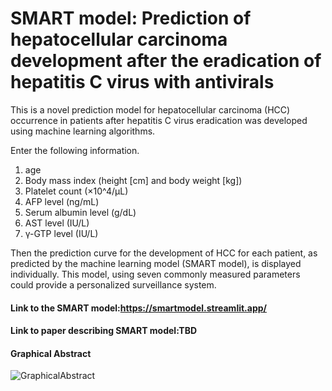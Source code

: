 # SMART model: Prediction of hepatocellular carcinoma development after the eradication of hepatitis C virus with antivirals
This is a novel prediction model for hepatocellular carcinoma (HCC) occurrence in patients after hepatitis C virus eradication was developed using machine learning algorithms. 

Enter the following information.
1. age
2. Body mass index (height [cm] and body weight [kg])
3. Platelet count (×10^4/µL)
4. AFP level (ng/mL)
5. Serum albumin level (g/dL)
6. AST level (IU/L)
7. γ-GTP level (IU/L)

Then the prediction curve for the development of HCC for each patient, as predicted by the machine learning model (SMART model), is displayed individually. 
This model, using seven commonly measured parameters could provide a personalized surveillance system. 

#### Link to the SMART model:https://smartmodel.streamlit.app/
#### Link to paper describing SMART model:TBD

#### Graphical Abstract

![GraphicalAbstract](https://user-images.githubusercontent.com/25998707/216274663-68d71c3d-cb10-4abd-b000-28b010ed0407.jpg)
